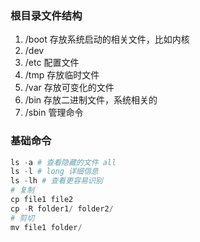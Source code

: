 ### 根目录文件结构
1. /boot 存放系统启动的相关文件，比如内核
2. /dev
3. /etc 配置文件
4. /tmp 存放临时文件
5. /var 存放可变化的文件
6. /bin 存放二进制文件，系统相关的
7. /sbin 管理命令

### 基础命令
```s
ls -a # 查看隐藏的文件 all
ls -l # long 详细信息
ls -lh # 查看更容易识别
# 复制
cp file1 file2
cp -R folder1/ folder2/
# 剪切
mv file1 folder/
```